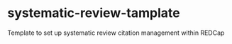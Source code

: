 # systematic-review-tamplate
Template to set up systematic review citation management within REDCap
